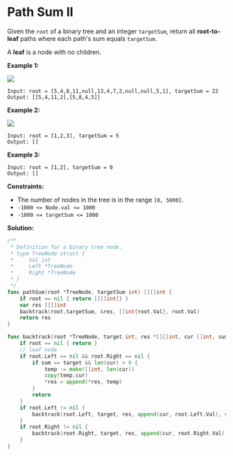 # Path Sum II

Given the  `root`  of a binary tree and an integer  `targetSum`, return all  **root-to-leaf**  paths where each path's sum equals  `targetSum`.

A  **leaf**  is a node with no children.

**Example 1:**

![](https://assets.leetcode.com/uploads/2021/01/18/pathsumii1.jpg)

	Input: root = [5,4,8,11,null,13,4,7,2,null,null,5,1], targetSum = 22
	Output: [[5,4,11,2],[5,8,4,5]]

**Example 2:**

![](https://assets.leetcode.com/uploads/2021/01/18/pathsum2.jpg)

	Input: root = [1,2,3], targetSum = 5
	Output: []

**Example 3:**

	Input: root = [1,2], targetSum = 0
	Output: []

**Constraints:**

-   The number of nodes in the tree is in the range  `[0, 5000]`.
-   `-1000 <= Node.val <= 1000`
-   `-1000 <= targetSum <= 1000`

**Solution:**

```go
/**
 * Definition for a binary tree node.
 * type TreeNode struct {
 *     Val int
 *     Left *TreeNode
 *     Right *TreeNode
 * }
 */
func pathSum(root *TreeNode, targetSum int) [][]int {
    if root == nil { return [][]int{} }
    var res [][]int
    backtrack(root,targetSum, &res, []int{root.Val}, root.Val)
    return res
}

func backtrack(root *TreeNode, target int, res *[][]int, cur []int, sum int) {
    if root == nil { return }
    // leaf node
    if root.Left == nil && root.Right == nil {
        if sum == target && len(cur) > 0 {
            temp := make([]int, len(cur))
            copy(temp,cur)
            *res = append(*res, temp)
        }
        return
    }
    if root.Left != nil {
        backtrack(root.Left, target, res, append(cur, root.Left.Val), sum + root.Left.Val)
    }
    if root.Right != nil {
        backtrack(root.Right, target, res, append(cur, root.Right.Val), sum + root.Right.Val)
    }
}
```